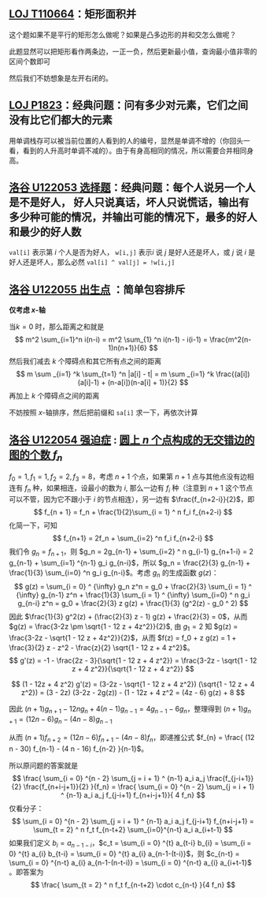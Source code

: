 
## [LOJ T110664](https://www.luogu.com.cn/problem/T110664)：矩形面积并

这个题如果不是平行的矩形怎么做呢？如果是凸多边形的并和交怎么做呢？

此题显然可以把矩形看作两条边，一正一负，然后更新最小值，查询最小值非零的区间个数即可

然后我们不妨想象是左开右闭的。

## [LOJ P1823](https://www.luogu.com.cn/problem/P1823)：经典问题：问有多少对元素，它们之间没有比它们都大的元素

用单调栈存可以被当前位置的人看到的人的编号，显然是单调不增的（你回头一看，看到的人升高时单调不减的）。由于有身高相同的情况，所以需要合并相同身高。

## [洛谷 U122053 选择题](https://www.luogu.com.cn/problem/U122053?contestId=31675)：**经典问题**：每个人说另一个人是不是好人， 好人只说真话，坏人只说慌话，输出有多少种可能的情况，并输出可能的情况下，最多的好人和最少的好人数

`val[i]` 表示第 $i$ 个人是否为好人， `w[i,j]` 表示$i$ 说 $j$ 是好人还是坏人，或 $j$ 说 $i$ 是好人还是坏人，那么必然 `val[i] ^ val[j] = !w[i,j]`


## [洛谷 U122055 出生点](https://www.luogu.com.cn/problem/U122055?contestId=31675) ：简单包容排斥

**仅考虑 $x$-轴**

当$k=0$ 时，那么距离之和就是
$$
m^2 \sum_{i=1}^n i(n-i) = m^2 \sum_{1} ^n i(n-1) - i(i-1) = \frac{m^2(n-1)n(n+1)}{6}
$$
然后我们减去 $k$ 个障碍点和其它所有点之间的距离
$$
m  \sum _{i=1} ^k \sum_{t=1} ^n |a[i] - t| = m  \sum _{i=1} ^k \frac{(a[i])(a[i]-1) + (n-a[i])(n-a[i] + 1)}{2}
$$
再加上 $k$ 个障碍点之间的距离

不妨按照 $x$-轴排序，然后把前缀和 `sa[i]` 求一下，再依次计算



## [洛谷 U122054 强迫症](https://www.luogu.com.cn/problem/U122054?contestId=31675) : [圆上 $n$ 个点构成的无交错边的图的个数 $f_n$](http://oeis.org/A054726)

$f_0 = 1, f_1 = 1, f_2 = 2, f_3 = 8$，考虑 $n+1$ 个点，如果第 $n+1$ 点与其他点没有边相连有 $f_n$ 种，如果相连，设最小的数为 $i$, 那么一边有 $f_i$ 种（注意到 $n+1$ 这个节点可以不管，因为它不跟小于 $i$ 的节点相连），另一边有 $\frac{f_{n+2-i}}{2}$，即
$$
f_{n + 1} = f_n + \frac{1}{2}\sum_{i = 1} ^ n f_i f_{n+2-i}
$$
化简一下，可知 
$$
f_{n+1} = 2f_n + \sum_{i=2} ^n f_i f_{n+2-i}
$$
我们令 $g_n = f_{n+1}$，则 $g_n = 2g_{n-1} + \sum_{i=2} ^ n g_{i-1} g_{n+1-i} = 2 g_{n-1} + \sum_{i=1} ^{n-1} g_i g_{n-i}$，所以 $g_n = \frac{2}{3} g_{n-1} + \frac{1}{3} \sum_{i=0} ^n g_i g_{n-i}$。考虑 $g_n$ 的生成函数 $g(z)$：
$$
g(z) = \sum_{i = 0} ^ {\infty} g_n z^n = g_0 + \frac{2}{3}  \sum_{i = 1} ^ {\infty} g_{n-1} z^n + \frac{1}{3} \sum_{i = 1} ^ {\infty} \sum_{i=0} ^ n g_i g_{n-i} z^n = g_0 + \frac{2}{3} z g(z) + \frac{1}{3} (g^2(z)  - g_0 ^ 2)
$$
因此 $\frac{1}{3} g^2(z) + (\frac{2}{3} z - 1) g(z) + \frac{2}{3} = 0$，从而 $g(z) = \frac{3-2z \pm \sqrt{1 - 12 z + 4z^2}}{2}$, 由 $g_1 = 2$ 知 $g(z) = \frac{3-2z - \sqrt{1 - 12 z + 4z^2}}{2}$，从而 $f(z) = f_0 + z g(z) = 1 + \frac{3}{2} z - z^2 - \frac{z}{2} \sqrt{1 - 12 z + 4 z^2}$。
$$
g'(z) = -1 - \frac{2z - 3}{\sqrt{1 - 12 z + 4 z^2}} = \frac{3-2z - \sqrt{1 - 12 z + 4 z^2}}{\sqrt{1 - 12 z + 4 z^2}}
$$

$$
(1 - 12z + 4 z^2) g'(z) = (3-2z - \sqrt{1 - 12 z + 4 z^2}) (\sqrt{1 - 12 z + 4 z^2}) = (3 - 2z) (3-2z - 2g(z)) - (1 - 12z + 4 z^2 = (4z - 6) g(z) + 8
$$

因此 $(n + 1)g_{n+1} - 12 n g_n + 4(n-1)g_{n-1} = 4 g_{n-1} - 6 g_n$，整理得到 $(n+1)g_{n+1}  = (12 n - 6) g_n - (4n-8)g_{n-1}$

从而 $(n+1)f_{n+2} = (12 n - 6) f_{n+1} - (4n - 8) f_n$，即递推公式 $f_{n} = \frac{ (12 n - 30) f_{n-1} - (4 n - 16) f_{n-2} }{n-1}$。

所以原问题的答案就是 
$$
\frac{ \sum_{i = 0} ^{n - 2} \sum_{j = i + 1} ^ {n-1} a_i a_j \frac{f_{j-i+1}}{2} \frac{f_{n+i-j+1}}{2} }{f_n} = \frac{ \sum_{i = 0} ^{n - 2} \sum_{j = i + 1} ^ {n-1} a_i a_j f_{j-i+1} f_{n+i-j+1}}{ 4 f_n}
$$
仅看分子：
$$
\sum_{i = 0} ^{n - 2} \sum_{j = i + 1} ^ {n-1} a_i a_j f_{j-i+1} f_{n+i-j+1} = \sum_{t = 2} ^ n f_t f_{n-t+2} \sum_{i=0}^{n-t} a_i a_{i+t-1}
$$
如果我们定义 $b_i = a_{n-1-i}$，$c_t = \sum_{i = 0} ^{t} a_{t-i} b_{i} = \sum_{i = 0} ^{t} a_{i} b_{t-i} = \sum_{i = 0} ^{t} a_{i} a_{n-1-(t-i)}$，则 $c_{n-t} = \sum_{i = 0} ^{n-t} a_{i} a_{n-1-(n-t-i)} = \sum_{i = 0} ^{n-t} a_{i} a_{i+t-1}$ 。即答案为
$$
\frac{ \sum_{t = 2} ^ n f_t f_{n-t+2} \cdot c_{n-t} }{4 f_n}
$$